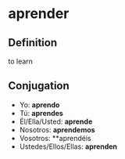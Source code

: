# aprender

## Definition
to learn

## Conjugation

- Yo: **aprendo**
- Tú: **aprendes**
- Él/Ella/Usted: **aprende**
- Nosotros: **aprendemos**
- Vosotros: **aprendéis
- Ustedes/Ellos/Ellas: **aprenden**